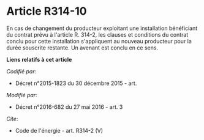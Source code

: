 # Article R314-10

En cas de changement du producteur exploitant une installation bénéficiant du contrat prévu à l'article R. 314-2, les clauses
et conditions du contrat conclu pour cette installation s'appliquent au nouveau producteur pour la durée souscrite restante.
Un avenant est conclu en ce sens.

**Liens relatifs à cet article**

_Codifié par_:

  - Décret n°2015-1823 du 30 décembre 2015 - art.

_Modifié par_:

  - Décret n°2016-682 du 27 mai 2016 - art. 3

_Cite_:

  - Code de l'énergie - art. R314-2 (V)
